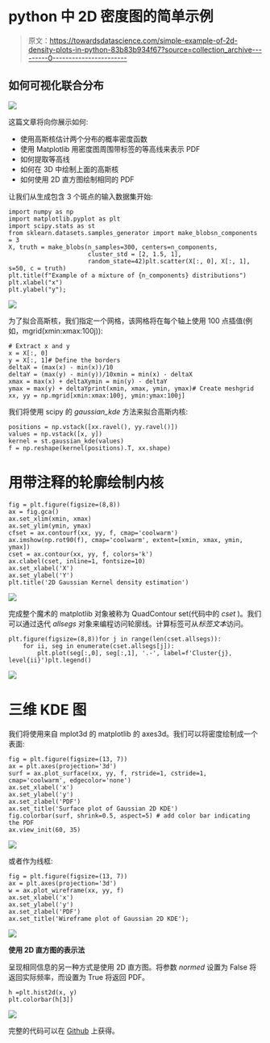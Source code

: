 # python 中 2D 密度图的简单示例

> 原文：<https://towardsdatascience.com/simple-example-of-2d-density-plots-in-python-83b83b934f67?source=collection_archive---------0----------------------->

## 如何可视化联合分布

![](img/b14c22753133431e2a2eb0f76468a84e.png)

这篇文章将向你展示如何:

*   使用高斯核估计两个分布的概率密度函数
*   使用 Matplotlib 用密度图周围带标签的等高线来表示 PDF
*   如何提取等高线
*   如何在 3D 中绘制上面的高斯核
*   如何使用 2D 直方图绘制相同的 PDF

让我们从生成包含 3 个斑点的输入数据集开始:

```
import numpy as np
import matplotlib.pyplot as plt
import scipy.stats as st
from sklearn.datasets.samples_generator import make_blobsn_components = 3
X, truth = make_blobs(n_samples=300, centers=n_components, 
                      cluster_std = [2, 1.5, 1], 
                      random_state=42)plt.scatter(X[:, 0], X[:, 1], s=50, c = truth)
plt.title(f"Example of a mixture of {n_components} distributions")
plt.xlabel("x")
plt.ylabel("y");
```

![](img/823503e34941b3ad939e9d966632f208.png)

为了拟合高斯核，我们指定一个网格，该网格将在每个轴上使用 100 点插值(例如，mgrid(xmin:xmax:100j)):

```
# Extract x and y
x = X[:, 0]
y = X[:, 1]# Define the borders
deltaX = (max(x) - min(x))/10
deltaY = (max(y) - min(y))/10xmin = min(x) - deltaX
xmax = max(x) + deltaXymin = min(y) - deltaY
ymax = max(y) + deltaYprint(xmin, xmax, ymin, ymax)# Create meshgrid
xx, yy = np.mgrid[xmin:xmax:100j, ymin:ymax:100j]
```

我们将使用 scipy 的 *gaussian_kde* 方法来拟合高斯内核:

```
positions = np.vstack([xx.ravel(), yy.ravel()])
values = np.vstack([x, y])
kernel = st.gaussian_kde(values)
f = np.reshape(kernel(positions).T, xx.shape)
```

# 用带注释的轮廓绘制内核

```
fig = plt.figure(figsize=(8,8))
ax = fig.gca()
ax.set_xlim(xmin, xmax)
ax.set_ylim(ymin, ymax)
cfset = ax.contourf(xx, yy, f, cmap='coolwarm')
ax.imshow(np.rot90(f), cmap='coolwarm', extent=[xmin, xmax, ymin, ymax])
cset = ax.contour(xx, yy, f, colors='k')
ax.clabel(cset, inline=1, fontsize=10)
ax.set_xlabel('X')
ax.set_ylabel('Y')
plt.title('2D Gaussian Kernel density estimation')
```

![](img/304ff3dbb5acef8a76b5f78f5378dfae.png)

完成整个魔术的 matplotlib 对象被称为 QuadContour set(代码中的 *cset* )。我们可以通过迭代 *allsegs* 对象来编程访问轮廓线。计算标签可从*标签文本*访问。

```
plt.figure(figsize=(8,8))for j in range(len(cset.allsegs)):
    for ii, seg in enumerate(cset.allsegs[j]):
        plt.plot(seg[:,0], seg[:,1], '.-', label=f'Cluster{j}, level{ii}')plt.legend()
```

![](img/7b60da98e861b1e5a4bdfe8764e4d649.png)

# 三维 KDE 图

我们将使用来自 mplot3d 的 matplotlib 的 axes3d。我们可以将密度绘制成一个表面:

```
fig = plt.figure(figsize=(13, 7))
ax = plt.axes(projection='3d')
surf = ax.plot_surface(xx, yy, f, rstride=1, cstride=1, cmap='coolwarm', edgecolor='none')
ax.set_xlabel('x')
ax.set_ylabel('y')
ax.set_zlabel('PDF')
ax.set_title('Surface plot of Gaussian 2D KDE')
fig.colorbar(surf, shrink=0.5, aspect=5) # add color bar indicating the PDF
ax.view_init(60, 35)
```

![](img/d5bc66649c339a371b9b6105986acf8f.png)

或者作为线框:

```
fig = plt.figure(figsize=(13, 7))
ax = plt.axes(projection='3d')
w = ax.plot_wireframe(xx, yy, f)
ax.set_xlabel('x')
ax.set_ylabel('y')
ax.set_zlabel('PDF')
ax.set_title('Wireframe plot of Gaussian 2D KDE');
```

![](img/600a27e02209569a0f8e28870fe09764.png)

**使用 2D 直方图的表示法**

呈现相同信息的另一种方式是使用 2D 直方图。将参数 *normed* 设置为 False 将返回实际频率，而设置为 True 将返回 PDF。

```
h =plt.hist2d(x, y)
plt.colorbar(h[3])
```

![](img/ce3f92e969bc09eca950d34bfbc25e9f.png)

完整的代码可以在 [Github](https://github.com/ciortanmadalina/modality_tests/blob/master/2Dkde.ipynb) 上获得。